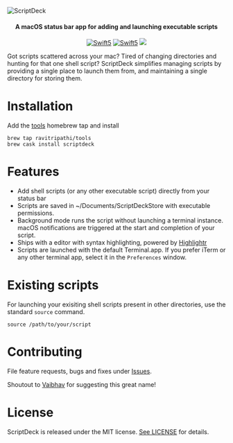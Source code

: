 ![ScriptDeck](https://raw.githubusercontent.com/ravitripathi/ScriptDeck/master/ScriptDeckLogo.png)

<H4 align="center">
A macOS status bar app for adding and launching executable scripts
</H4>


<p align="center">
<a href="https://developer.apple.com/swift"><img alt="Swift5" src="https://img.shields.io/badge/language-Swift5-orange.svg"/></a>
<a href="https://github.com/ravitripathi/ScriptDeck/releases"><img alt="Swift5" src="https://img.shields.io/github/v/tag/ravitripathi/ScriptDeck?label=release"/></a>
<a href="https://img.shields.io/github/downloads/ravitripathi/ScriptDeck/total?color=green"><img src="https://img.shields.io/github/downloads/ravitripathi/ScriptDeck/total?color=green"/></a>
</p>

Got scripts scattered across your mac? Tired of changing directories and hunting for that one shell script? ScriptDeck simplifies managing scripts by providing a single place to launch them from, and maintaining a single directory for storing them.

# Installation
Add the [tools](https://github.com/ravitripathi/homebrew-tools) homebrew tap and install

```
brew tap ravitripathi/tools
brew cask install scriptdeck
```

# Features
- Add shell scripts (or any other executable script) directly from your status bar
- Scripts are saved in ~/Documents/ScriptDeckStore with executable permissions.
- Background mode runs the script without launching a terminal instance. macOS notifications are triggered at the start and completion of your script.
- Ships with a editor with syntax highlighting, powered by [Highlightr](https://github.com/raspu/Highlightr)
- Scripts are launched with the default Terminal.app. If you prefer iTerm or any other terminal app, select it in the `Preferences` window.

# Existing scripts

For launching your exisiting shell scripts present in other directories, use the standard `source` command.

`source /path/to/your/script`

# Contributing

File feature requests, bugs and fixes under [Issues](https://github.com/ravitripathi/ScriptDeck/issues).

Shoutout to [Vaibhav](https://github.com/vshelke) for suggesting this great name!

# License

ScriptDeck is released under the MIT license. [See LICENSE](https://github.com/ravitripathi/ScriptDeck/blob/master/LICENSE) for details.